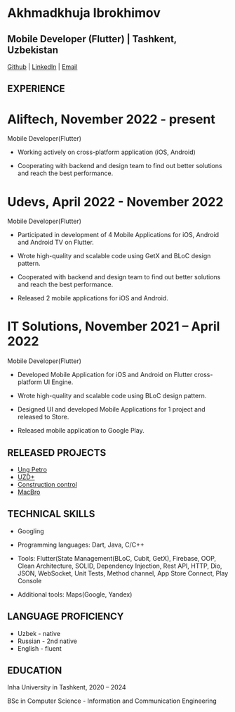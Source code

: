 # Akhmadkhuja Ibrokhimov

## Mobile Developer (Flutter) | Tashkent, Uzbekistan
[Github](https://github.com/a-ibrkh) | [LinkedIn](https://www.linkedin.com/in/akhmadkhuja-ibrokhimov-562554237/) | [Email](axmadxojaibrohimov@gmail.com)

## EXPERIENCE

# Aliftech, November 2022 - present

Mobile Developer(Flutter)

* Working actively on cross-platform application (iOS, Android)

* Cooperating with backend and design team to find out better solutions and reach the best performance.

# Udevs, April 2022 - November 2022

Mobile Developer(Flutter)

* Participated in development of 4 Mobile Applications for iOS, Android and Android TV on Flutter.

* Wrote high-quality and scalable code using GetX and BLoC design pattern.

* Cooperated with backend and design team to find out better solutions and reach the best performance.

* Released 2 mobile applications for iOS and Android.

# IT Solutions, November 2021 – April 2022

Mobile Developer(Flutter)

* Developed Mobile Application for iOS and Android on Flutter cross-platform UI Engine.

* Wrote high-quality and scalable code using BLoC design pattern.

* Designed UI and developed Mobile Applications for 1 project and released to Store.

* Released mobile application to Google Play.

## RELEASED PROJECTS

* [Ung Petro](https://apps.apple.com/uz/app/astoria-oil/id1596591895)
* [UZD+](https://apps.apple.com/uz/app/uzd/id6445950833)
* [Construction control](https://apps.apple.com/uz/app/qurilish-davlat-nazorati/id1620672364)
* [MacBro](https://apps.apple.com/uz/app/macbro/id1612827886)


## TECHNICAL SKILLS

* Googling

* Programming languages: Dart, Java, C/C++

* Tools: Flutter(State Management(BLoC, Cubit, GetX), Firebase, OOP, Clean Architecture, SOLID, Dependency Injection, Rest API, HTTP, Dio, JSON, WebSocket, Unit Tests, Method channel, App Store Connect, Play Console
* Additional tools: Maps(Google, Yandex) 

## LANGUAGE PROFICIENCY

* Uzbek - native
* Russian - 2nd native
* English - fluent

## EDUCATION

Inha University in Tashkent, 2020 – 2024

BSc in Computer Science - Information and Communication Engineering
